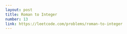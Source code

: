 ```yaml
---
layout: post
title: Roman to Integer
number: 13
link: https://leetcode.com/problems/roman-to-integer
---
```

